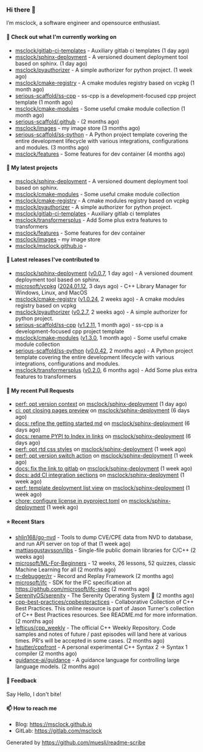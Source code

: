 ### Hi there 👋

I’m msclock, a software engineer and opensource enthusiast.

#### 👷 Check out what I'm currently working on

- [msclock/gitlab-ci-templates](https://github.com/msclock/gitlab-ci-templates) - Auxiliary gitlab ci templates (1 day ago)
- [msclock/sphinx-deployment](https://github.com/msclock/sphinx-deployment) - A versioned doument deployment tool based on sphinx. (1 day ago)
- [msclock/pyauthorizer](https://github.com/msclock/pyauthorizer) - A simple authorizer for python project. (1 week ago)
- [msclock/cmake-registry](https://github.com/msclock/cmake-registry) - A cmake modules registry based on vcpkg (1 month ago)
- [serious-scaffold/ss-cpp](https://github.com/serious-scaffold/ss-cpp) - ss-cpp is a development-focused cpp project template (1 month ago)
- [msclock/cmake-modules](https://github.com/msclock/cmake-modules) - Some useful cmake module collection (1 month ago)
- [serious-scaffold/.github](https://github.com/serious-scaffold/.github) -  (2 months ago)
- [msclock/images](https://github.com/msclock/images) - my image store (3 months ago)
- [serious-scaffold/ss-python](https://github.com/serious-scaffold/ss-python) - A Python project template covering the entire development lifecycle with various integrations, configurations and modules. (3 months ago)
- [msclock/features](https://github.com/msclock/features) - Some features for dev container (4 months ago)

#### 🌱 My latest projects

- [msclock/sphinx-deployment](https://github.com/msclock/sphinx-deployment) - A versioned doument deployment tool based on sphinx.
- [msclock/cmake-modules](https://github.com/msclock/cmake-modules) - Some useful cmake module collection
- [msclock/cmake-registry](https://github.com/msclock/cmake-registry) - A cmake modules registry based on vcpkg
- [msclock/pyauthorizer](https://github.com/msclock/pyauthorizer) - A simple authorizer for python project.
- [msclock/gitlab-ci-templates](https://github.com/msclock/gitlab-ci-templates) - Auxiliary gitlab ci templates
- [msclock/transformersplus](https://github.com/msclock/transformersplus) - Add Some plus extra features to transformers
- [msclock/features](https://github.com/msclock/features) - Some features for dev container
- [msclock/images](https://github.com/msclock/images) - my image store
- [msclock/msclock.github.io](https://github.com/msclock/msclock.github.io) - 

#### 🔭 Latest releases I've contributed to

- [msclock/sphinx-deployment](https://github.com/msclock/sphinx-deployment) ([v0.0.7](https://github.com/msclock/sphinx-deployment/releases/tag/v0.0.7), 1 day ago) - A versioned doument deployment tool based on sphinx.
- [microsoft/vcpkg](https://github.com/microsoft/vcpkg) ([2024.01.12](https://github.com/microsoft/vcpkg/releases/tag/2024.01.12), 3 days ago) - C&#43;&#43; Library Manager for Windows, Linux, and MacOS
- [msclock/cmake-registry](https://github.com/msclock/cmake-registry) ([v1.0.24](https://github.com/msclock/cmake-registry/releases/tag/v1.0.24), 2 weeks ago) - A cmake modules registry based on vcpkg
- [msclock/pyauthorizer](https://github.com/msclock/pyauthorizer) ([v0.2.7](https://github.com/msclock/pyauthorizer/releases/tag/v0.2.7), 2 weeks ago) - A simple authorizer for python project.
- [serious-scaffold/ss-cpp](https://github.com/serious-scaffold/ss-cpp) ([v1.2.11](https://github.com/serious-scaffold/ss-cpp/releases/tag/v1.2.11), 1 month ago) - ss-cpp is a development-focused cpp project template
- [msclock/cmake-modules](https://github.com/msclock/cmake-modules) ([v1.3.0](https://github.com/msclock/cmake-modules/releases/tag/v1.3.0), 1 month ago) - Some useful cmake module collection
- [serious-scaffold/ss-python](https://github.com/serious-scaffold/ss-python) ([v0.0.42](https://github.com/serious-scaffold/ss-python/releases/tag/v0.0.42), 2 months ago) - A Python project template covering the entire development lifecycle with various integrations, configurations and modules.
- [msclock/transformersplus](https://github.com/msclock/transformersplus) ([v0.2.0](https://github.com/msclock/transformersplus/releases/tag/v0.2.0), 6 months ago) - Add Some plus extra features to transformers

#### 🔨 My recent Pull Requests

- [perf: opt version context](https://github.com/msclock/sphinx-deployment/pull/27) on [msclock/sphinx-deployment](https://github.com/msclock/sphinx-deployment) (1 day ago)
- [ci: opt closing pages preview](https://github.com/msclock/sphinx-deployment/pull/25) on [msclock/sphinx-deployment](https://github.com/msclock/sphinx-deployment) (6 days ago)
- [docs: refine the getting started md](https://github.com/msclock/sphinx-deployment/pull/23) on [msclock/sphinx-deployment](https://github.com/msclock/sphinx-deployment) (6 days ago)
- [docs: rename PYPI to Index in links](https://github.com/msclock/sphinx-deployment/pull/21) on [msclock/sphinx-deployment](https://github.com/msclock/sphinx-deployment) (6 days ago)
- [perf: opt rtd css styles](https://github.com/msclock/sphinx-deployment/pull/18) on [msclock/sphinx-deployment](https://github.com/msclock/sphinx-deployment) (1 week ago)
- [perf: opt version switch action](https://github.com/msclock/sphinx-deployment/pull/16) on [msclock/sphinx-deployment](https://github.com/msclock/sphinx-deployment) (1 week ago)
- [docs: fix the link to gitlab](https://github.com/msclock/sphinx-deployment/pull/14) on [msclock/sphinx-deployment](https://github.com/msclock/sphinx-deployment) (1 week ago)
- [docs: add CI integration sections](https://github.com/msclock/sphinx-deployment/pull/13) on [msclock/sphinx-deployment](https://github.com/msclock/sphinx-deployment) (1 week ago)
- [perf: template deployment list view](https://github.com/msclock/sphinx-deployment/pull/12) on [msclock/sphinx-deployment](https://github.com/msclock/sphinx-deployment) (1 week ago)
- [chore: configure license in pyproject.toml](https://github.com/msclock/sphinx-deployment/pull/11) on [msclock/sphinx-deployment](https://github.com/msclock/sphinx-deployment) (1 week ago)

#### ⭐ Recent Stars

- [shlin168/go-nvd](https://github.com/shlin168/go-nvd) - Tools to dump CVE/CPE data from NVD to database, and run API server on top of that (1 week ago)
- [mattiasgustavsson/libs](https://github.com/mattiasgustavsson/libs) - Single-file public domain libraries for C/C&#43;&#43; (2 weeks ago)
- [microsoft/ML-For-Beginners](https://github.com/microsoft/ML-For-Beginners) - 12 weeks, 26 lessons, 52 quizzes, classic Machine Learning for all (2 months ago)
- [rr-debugger/rr](https://github.com/rr-debugger/rr) - Record and Replay Framework (2 months ago)
- [microsoft/ifc](https://github.com/microsoft/ifc) - SDK for the IFC specification at https://github.com/microsoft/ifc-spec (2 months ago)
- [SerenityOS/serenity](https://github.com/SerenityOS/serenity) - The Serenity Operating System 🐞 (2 months ago)
- [cpp-best-practices/cppbestpractices](https://github.com/cpp-best-practices/cppbestpractices) - Collaborative Collection of C&#43;&#43; Best Practices. This online resource is part of Jason Turner&#39;s collection of C&#43;&#43; Best Practices resources. See README.md for more information. (2 months ago)
- [lefticus/cpp_weekly](https://github.com/lefticus/cpp_weekly) - The official C&#43;&#43; Weekly Repository. Code samples and notes of future / past episodes will land here at various times. PR&#39;s will be accepted in some cases. (2 months ago)
- [hsutter/cppfront](https://github.com/hsutter/cppfront) - A personal experimental C&#43;&#43; Syntax 2 -&gt; Syntax 1 compiler (2 months ago)
- [guidance-ai/guidance](https://github.com/guidance-ai/guidance) - A guidance language for controlling large language models. (2 months ago)

#### 💬 Feedback

Say Hello, I don't bite!

#### 📫 How to reach me

- Blog: https://msclock.github.io
- GitLab: https://gitlab.com/msclock

Generated by https://github.com/muesli/readme-scribe
